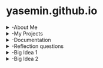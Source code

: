 # yasemin.github.io
<details>
<summary>-About Me</summary>
Hi, I'm Yasemin Derin and I'm a 10th grader in Hisar Schools. I will upload my projects, codes, documentations and ideas here this year. 

  * I am taking AP Computer Science Principles

* I like reading and math

* Gmail: yasemin.obek@hisarschool.k12.tr 
</details>

<details>
<summary>-My Projects</summary>

  *[You can see my video from here](https://drive.google.com/file/d/1CfISpXEdErXukGdaux8WMcPuQCSN4EzL/view?usp=sharing]

*https://scratch.mit.edu/projects/1213290539/editor

https://www.figma.com/board/yGRg5OnMyrHJ7PAcD2pFjA/Analog-clock?node-id=0-1&t=hJreJNwbth6Pv1fB-1
<img width="784" height="447" alt="Screenshot 2025-09-21 at 23 51 10" src="https://github.com/user-attachments/assets/840f8d1a-869b-42d6-9114-f29633ea088c" />

https://drive.google.com/file/d/1BeLdLmb7uti2GuvbFwYbLnxzKCvLga6Q/view?usp=sharing

https://drive.google.com/file/d/1Bp52wNUulnQTn6LugeuEVZ6VQda_L_Tw/view?usp=sharing

https://drive.google.com/file/d/1U32qRvb4XcKD1ZyJpbF06eDG1SkGUiYo/view?usp=sharing

https://drive.google.com/file/d/1T-KeqEfNtT7xn75HJuDDtU1EPKxQkSdV/view?usp=sha<img width="579" height="360" alt="Screenshot 2025-10-06 at 00 02 30" src="https://github.com/user-attachments/assets/58cf16b9-c4a6-4d3e-bc46-79f189422004" />

Data Compression: https://docs.google.com/document/d/1QLFtNUki7_yCDZQ8Zv-EKBLR279OlJ4YPLcjmfwzvLo/edit?usp=sharing
https://drive.google.com/drive/folders/1mOU1mwLQAHplIshOi4BHngeB8AsP0QiA?usp=sharing

<img width="927" height="590" alt="Screenshot 2025-10-06 at 00 01 53" src="https://github.com/user-attachments/assets/d950ef3d-6d69-4822-b998-0fa4a4fd3281" />

My frog escape challenge video: https://drive.google.com/file/d/1lDGcnsO5-YwSSu06hlzXrt4zp5sgDN44/view?usp=sharing

apcsp-part1-data-practice
“This exercise is inspired by the AP CSP learning objectives (Big Idea 2), but all data and examples are original classroom material created for practice purposes.”:
https://docs.google.com/document/d/1SYXB7NRoQkhnSHEKCEKei7ybchmrwjH-jWkH5Q1WSpk/edit?usp=sharing

Candy Shop Simulation Video:
https://drive.google.com/file/d/1BwNzb7UE3lmqCs6l1X6cZfuzSefMc3s1/view?usp=sharing
Candy Shop Simulation Screenshot:

<img width="960" height="716" alt="Screenshot 2025-10-22 at 21 29 53" src="https://github.com/user-attachments/assets/206aadfb-f61d-4448-941d-7cabf923c456" />

Bit Binary Counter Console:
<img width="794" height="556" alt="Screenshot 2025-10-22 at 21 47 53" src="https://github.com/user-attachments/assets/673024f9-a148-4431-b6f4-079e5e65283b" />
Extracting information from data: https://docs.google.com/document/d/1fcESJzATuzQaV0ncaudRc0FqWIG0rbNHiQt28-d-3Fs/edit?tab=t.0#heading=h.7jrsmptdjn6i
</details>

<details>
<summary>-Documentation</summary>

  This is a documentation of problems I have faced and how I overcame them
## Problems I faced:
Github: I faced problems such as my github site not opening and not being able to upload videos.

Scratch: I faced problems with making the squares show all at the same time. 

Clock: I forgot to put @State in front of minuteSeg, so the hand didn’t update.
       The hour kept going past 24.

Tic Tac Toe: After a player won, the app still let us tap more squares and the label sometimes changed to the next player’s turn.

Face: I first set the hair color on the wrong shape and colored the face instead of the hair.
## How I fixed them:
Github: First, I analyzed what the problem was.
        Then, I tried to think of ways I can fix them and asked for help from my teacher and friend. 
        After that, I applied the solution such as trying to upload my video from google drive instead of saved folders.

Scartch: I fixed this problem by adding directions to every square that shpuld have been on the screen and placed them accordingly. 

Clock:I fixed it by adding @State.
      I fixed it by using (hour + 1) % 24 to wrap back to 0.

Tic Tac Toe: I set gameOver = true in checkWinner() and only allow taps with if !gameOver && text.wrappedValue.isEmpty { ... }; call checkWinner() before switching turns.

Face: I fixed it by keeping the Capsule as (skin) and putting (hair) ont the RoundedRectangle that makes the hairs silhouette, then I defined let hair = Color(...) so that the same colors applied every part of it. 

</details>



<details>
<summary>-Reflection questions</summary>
Clock 3:
 1.Our target audience is teenagers who prefer simple and plain clocks.

2.Our design choices support this audiencer because it consists of neutral colors such as green, white and black. And it doesn't have any design on it, making it simple and plain.

3.While collecting examples in FigJam we saw several minimal analog clocks. These inspired us to keep the face uncluttered, use strong contrast for readability, and place the numbers with simple offsets instead of fancy graphics.

4.The hardest part was making the clock hands pivot correctly. I had to offset each Capsule so its base stayed at the center before applying the rotation angle, otherwise the hands spun around the wrong point.

5.I would add a simple color chooser so users can pick their own style palette.

Clock 2:
1.A Button is a control that gives tap feedback, .onTapGesture just watches for a tap on any view.

2.Different people like or need different ways to change the clock, so it’s easier for everyone.

3.The slider because it’s quick to set the hour.

4.The clock updates only when you tap or slide, so it runs when events happen.

Clock 5:
1.I learned that ForEach can put the 12 items (numbers, dots, or sport emojis) around the circle without writing each one by hand.



2.I learned that random can pick a random hour and 15-minute segment. In the color-dots mode, the dot colors also change randomly each time you interact with the clock.


3.I learned how to make the clock react: one tap adds 15 minutes, a double tap resets it, the buttons change the hour up or down, and the slider lets me choose an hour.


4.I learned how to add three different views and switch between them with top buttons: Numbers, Dots, and Sports.

Binary:
1.I learned that computers use bits (0 and 1) and that binary uses the 8-4-2-1 place values.
2.I practiced converting numbers, like 0110₂ = 6 and 12₁₀ = 1100₂.
3.In Swift, I built a small 4-bit counter that shows decimal and binary and wraps to 0 after 15 (overflow) using (id + 1) % 16.

Ice Cream:
1.Overflow:
In my app, overflow happens when I add more than five scoops. The cone resets to empty when this happens. 

2.Abstraction:
The cone shows memory, and each scoop is like stored data. It’s a simple way to see how computers hold and lose information.

3.Binary & Compression:
I learned that binary numbers have limits. When we pass the limit, data resets or gets lost—like when the cone overflows.

Frog Escape Challenge:
In my Clock Game, I learned how to use @State, timers, and simple logic to make a game that resets when time runs out. It helped me understand overflow and practice if and else.



</details>
<details>
<summary>-Big Idea 1</summary>
Big Idea 1: Creative Development is about how computer programs are built and improved through collaboration, design, testing, and error correction. 1.1 Collaboration Teamwork and problem-solving are essential in programming. Developers often collaborate with users and other programmers through methods like pair programming, project management tools, or platforms like GitHub. This ensures diverse perspectives and helps avoid bias. 1.2 Program Function and Purpose Every program has a function: it takes inputs (like text, images, or sounds), processes them, and produces outputs (like results, visuals, or feedback). The purpose is to solve real-world problems, whether through apps, devices, or systems. 1.3 Program Design and Development Designing programs involves planning with algorithms and pseudocode, then turning those into working code. Programmers test, gather data, and refine their solutions. Documentation and comments are also important to explain how and why the program works, making it easier for others to understand and improve. 1.4 Identifying and Correcting Errors Errors happen in coding—syntax errors, logic errors, or run-time errors. Debugging involves testing, error handling, and using tools like debuggers or extra print statements. This process helps ensure programs run correctly and efficiently.
So to summarise, Creative Development is about working together, designing with purpose, coding carefully, and fixing mistakes to create programs that solve problems effectively.

https://drive.google.com/file/d/1CfISpXEdErXukGdaux8WMcPuQCSN4EzL/view?usp=sharing
</details>

<details>
<summary>-Big Idea 2</summary>
2.1 Binary Numbers:
Main idea: Computers represent all data using the binary system, which only uses 0s and 1s. Each digit’s position represents a power of 2.
Example or concept learned: For instance, the binary number 0101 equals 5 in decimal because it represents 08 + 14 + 02 + 11 = 5.

Reflection: I learned that computers can only process data in binary, which means everything from images to songs is stored using combinations of 0s and 1s. This matters because it shows how all digital information is simplified into a universal language.This is fascinating because it shows how complex systems are built on a very simple foundation.

Question: How do computers convert complex information like colors and sounds into binary so quickly and accurately?

2.2 Data Compression:
Main idea: Data compression reduces the size of digital files by removing repetition or unnecessary information so they use less storage and transmit faster.
Example or concept learned: I learned about Run-Length Encoding (RLE), which shortens repeated bits like 11110000 : (4,1)(4,0). Lossy compression (like JPEG or MP3) removes details humans don’t notice, while lossless compression keeps every bit of original data.

Reflection: I found it interesting that compression allows faster file sharing but sometimes sacrifices quality. It made me realize how important compression is for things like streaming and texting. I was surprised that lossy compression permanently deletes data, which shows the trade-off between saving space and keeping perfect quality.

Question: Is there a way to design a compression method that keeps all the data (like lossless) but is as efficient as lossy compression?

2.3 Extracting Information From Data:
Main idea: Before data can be used, computers must clean, organize, and validate it to remove errors and inconsistencies. This process is called data cleaning and helps ensure accuracy in analysis.
Example or concept learned: For example, survey results like “AP CSP,” “ap csp,” and “AP Computer Science Principles” must be cleaned to be treated as the same response.

Reflection: I realized that data cleaning is one of the most important steps in data science because raw data is often messy or biased. This matters in real life when analyzing surveys, polls, or research results. Without cleaning, we could draw wrong conclusions or make poor decisions based on faulty information.

Question: Can machine learning algorithms fully clean and organize data automatically, or will humans always be needed for context and judgment?

2.4 Transforming Data
Main idea: Transforming data means modifying, combining, or visualizing data to make it more useful and understandable. This often involves programs like Google Sheets or Excel, or even programming tools that help analyze trends.
Example or concept learned: For instance, spreadsheet functions can calculate averages, and graphs or charts can visualize trends in large datasets for better decision making.

Reflection: I learned that transforming and visualizing data helps people quickly identify patterns and make data-driven decisions. This is how companies, scientists, and governments use data in the real world. It’s interesting that behind every simple graph or chart, there’s a huge process of organizing and transforming information.

Question: How do big tech companies handle transforming massive data sets, like millions of users’ search histories, in real time?

My Video:
https://drive.google.com/file/d/11Jcfd-ekgKxisfiRhTucz6YQ5uREFhAj/view?usp=sharing




